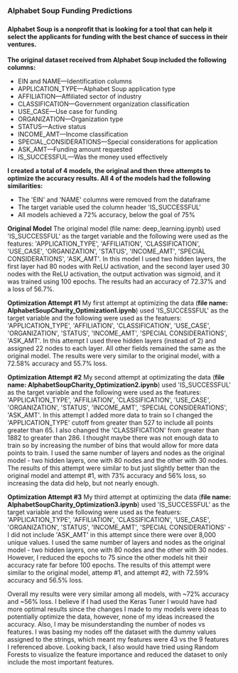 <h3> Alphabet Soup Funding Predictions <h3>

#### Alphabet Soup is a nonprofit that is looking for a tool that can help it select the applicants for funding with the best chance of success in their ventures.

**The original dataset received from Alphabet Soup included the following columns:**

- EIN and NAME—Identification columns
- APPLICATION_TYPE—Alphabet Soup application type
- AFFILIATION—Affiliated sector of industry
- CLASSIFICATION—Government organization classification
- USE_CASE—Use case for funding
- ORGANIZATION—Organization type
- STATUS—Active status
- INCOME_AMT—Income classification
- SPECIAL_CONSIDERATIONS—Special considerations for application
- ASK_AMT—Funding amount requested
- IS_SUCCESSFUL—Was the money used effectively

**I created a total of 4 models, the original and then three attempts to optimize the accuracy results. All 4 of the models had the following similarities:**

- The 'EIN' and 'NAME' columns were removed from the dataframe 
- The target variable used the column header 'IS_SUCCESSFUL'
- All models achieved a 72% accuracy, below the goal of 75%

**Original Model**
The original model (file name: deep_learning.ipynb) used 'IS_SUCCESSFUL' as the target variable and the following were used as the features: 'APPLICATION_TYPE', 'AFFILIATION', 'CLASSIFICATION', 'USE_CASE', 'ORGANIZATION', 'STATUS', 'INCOME_AMT', 'SPECIAL CONSIDERATIONS', 'ASK_AMT'. In this model I used two hidden layers, the first layer had 80 nodes with ReLU activation, and the second layer used 30 nodes with the ReLU activation, the output activation was sigmoid, and it was trained using 100 epochs. The results had an accuracy of 72.37% and a loss of 56.7%.

**Optimization Attempt #1**
My first attempt at optimizing the data (**file name: AlphabetSoupCharity_Optimization1.ipynb**) used 'IS_SUCCESSFUL' as the target variable and the following were used as the featuers: 'APPLICATION_TYPE', 'AFFILIATION', 'CLASSIFICATION', 'USE_CASE', 'ORGANIZATION', 'STATUS', 'INCOME_AMT', 'SPECIAL CONSIDERATIONS', 'ASK_AMT'. In this attempt I used three hidden layers (instead of 2) and assigned 22 nodes to each layer. All other fields remained the same as the original model. The results were very similar to the original model, with a 72.58% accuracy and 55.7% loss.

**Optimization Attempt #2**
My second attempt at optimizating the data (**file name: AlphabetSoupCharity_Optimization2.ipynb**) used 'IS_SUCCESSFUL' as the target variable and the following were used as the features: 'APPLICATION_TYPE', 'AFFILIATION', 'CLASSIFICATION', 'USE_CASE', 'ORGANIZATION', 'STATUS', 'INCOME_AMT', 'SPECIAL CONSIDERATIONS', 'ASK_AMT'. In this attempt I added more data to train so I changed the 'APPLICATION_TYPE' cutoff from greater than 527 to include all points greater than 65. I also changed the 'CLASSIFICATION' from greater than 1882 to greater than 286. I thought maybe there was not enough data to train so by increasing the number of bins that would allow for more data points to train. I used the same number of layers and nodes as the original model - two hidden layers, one with 80 nodes and the other with 30 nodes. The results of this attempt were similar to but just slightly better than the original model and attempt #1, with 73% accuracy and 56% loss, so increasing the data did help, but not nearly enough. 

**Optimization Attempt #3**
My third attempt at optimizing the data (**file name: AlphabetSoupCharity_Optimization3.ipynb**) used 'IS_SUCCESSFUL' as the target variable and the following were used as the featuers: 'APPLICATION_TYPE', 'AFFILIATION', 'CLASSIFICATION', 'USE_CASE', 'ORGANIZATION', 'STATUS', 'INCOME_AMT', 'SPECIAL CONSIDERATIONS' - I did not include 'ASK_AMT' in this attempt since there were over 8,000 unique values. I used the same number of layers and nodes as the original model - two hidden layers, one with 80 nodes and the other with 30 nodes. However, I reduced the epochs to 75 since the other models hit their accuracy rate far before 100 epochs. The results of this attempt were similar to the original model, attemp #1, and attempt #2, with 72.59% accuracy and 56.5% loss. 


Overall my results were very similar among all models, with ~72% accuracy and ~56% loss. I believe if I had used the Keras Tuner I would have had more optimal results since the changes I made to my models were ideas to potentially optimize the data, however, none of my ideas increased the accuracy. Also, I may be misunderstanding the number of nodes vs features. I was basing my nodes off the dataset with the dummy values assigned to the strings, which meant my features were 43 vs the 9 features I referenced above. Looking back, I also would have tried using Random Forests to visualize the feature importance and reduced the dataset to only include the most important features.